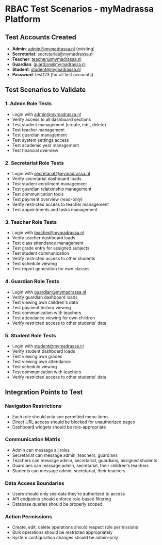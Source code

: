 # RBAC Test Scenarios - myMadrassa Platform

## Test Accounts Created
- **Admin**: admin@mymadrassa.nl (existing)
- **Secretariat**: secretariat@mymadrassa.nl 
- **Teacher**: teacher@mymadrassa.nl
- **Guardian**: guardian@mymadrassa.nl
- **Student**: student@mymadrassa.nl
- **Password**: test123 (for all test accounts)

## Test Scenarios to Validate

### 1. Admin Role Tests
- Login with admin@mymadrassa.nl
- Verify access to all dashboard sections
- Test student management (create, edit, delete)
- Test teacher management
- Test guardian management
- Test system settings access
- Test academic year management
- Test financial overview

### 2. Secretariat Role Tests
- Login with secretariat@mymadrassa.nl
- Verify secretariat dashboard loads
- Test student enrollment management
- Test guardian relationship management
- Test communication tools
- Test payment overview (read-only)
- Verify restricted access to teacher management
- Test appointments and tasks management

### 3. Teacher Role Tests
- Login with teacher@mymadrassa.nl
- Verify teacher dashboard loads
- Test class attendance management
- Test grade entry for assigned subjects
- Test student communication
- Verify restricted access to other students
- Test schedule viewing
- Test report generation for own classes

### 4. Guardian Role Tests
- Login with guardian@mymadrassa.nl
- Verify guardian dashboard loads
- Test viewing own children's data
- Test payment history viewing
- Test communication with teachers
- Test attendance viewing for own children
- Verify restricted access to other students' data

### 5. Student Role Tests
- Login with student@mymadrassa.nl
- Verify student dashboard loads
- Test viewing own grades
- Test viewing own attendance
- Test schedule viewing
- Test communication with teachers
- Verify restricted access to other students' data

## Integration Points to Test

### Navigation Restrictions
- Each role should only see permitted menu items
- Direct URL access should be blocked for unauthorized pages
- Dashboard widgets should be role-appropriate

### Communication Matrix
- Admin can message all roles
- Secretariat can message admin, teachers, guardians
- Teachers can message admin, secretariat, guardians, assigned students
- Guardians can message admin, secretariat, their children's teachers
- Students can message admin, secretariat, their teachers

### Data Access Boundaries
- Users should only see data they're authorized to access
- API endpoints should enforce role-based filtering
- Database queries should be properly scoped

### Action Permissions
- Create, edit, delete operations should respect role permissions
- Bulk operations should be restricted appropriately
- System configuration changes should be admin-only